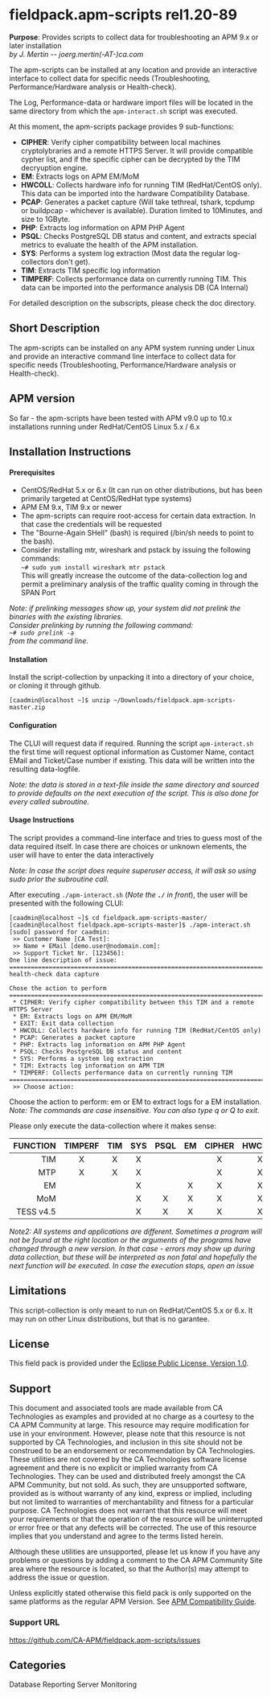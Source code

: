 # fieldpack.apm-scripts rel1.20-89

**Purpose**: Provides scripts to collect data for troubleshooting an APM 9.x or later installation  
  _by J. Mertin -- joerg.mertin(-AT-)ca.com_

The apm-scripts can be installed at any location and provide an
interactive interface to collect data for specific needs
(Troubleshooting, Performance/Hardware analysis or Health-check).  

The Log, Performance-data or hardware import files will be located in
the same directory from which the `apm-interact.sh` script was executed.

At this moment, the apm-scripts package provides 9 sub-functions:
 - **CIPHER**: Verify cipher compatibility between local machines
   cryptolybraries and a remote HTTPS Server. It will provide
   compatible cypher list, and if the specific cipher can be decrypted
   by the TIM decryuption engine.
 - **EM**: Extracts logs on APM EM/MoM
 - **HWCOLL**: Collects hardware info for running TIM (RedHat/CentOS
   only). This data can be imported into the hardware Compatibility
   Database.
 - **PCAP**: Generates a packet capture (Will take tethreal, tshark,
   tcpdump or buildpcap - whichever is available). Duration limited
   to 10Minutes, and size to 1GByte.
 - **PHP**: Extracts log information on APM PHP Agent
 - **PSQL**: Checks PostgreSQL DB status and content, and extracts special
   metrics to evaluate the health of the APM installation.
 - **SYS**: Performs a system log extraction (Most data the regular log-collectors don't get).
 - **TIM**: Extracts TIM specific log information
 - **TIMPERF**: Collects performance data on currently running TIM. This
   data can be imported into the performance analysis DB (CA Internal)

For detailed description on the subscripts, please check the doc directory.

## Short Description
The apm-scripts can be installed on any APM system running under Linux
and provide an interactive command line interface to collect data for
specific needs (Troubleshooting, Performance/Hardware analysis or
Health-check).

## APM version
So far - the apm-scripts have been tested with APM v9.0 up to 10.x installations
running under RedHat/CentOS Linux 5.x / 6.x

## Installation Instructions

#### Prerequisites

- CentOS/RedHat 5.x or 6.x (It can run on other distributions, but has
  been primarily targeted at CentOS/RedHat type systems)
- APM EM 9.x, TIM 9.x or newer
- The apm-scripts can require root-access for certain data
  extraction. In that case the credentials will be requested
- The "Bourne-Again SHell" (bash) is required (/bin/sh needs to point
  to the bash).
- Consider installing mtr, wireshark and pstack by issuing the
  following commands:  
  `~# sudo yum install wireshark mtr pstack`  
  This will greatly increase the outcome of the data-collection log and
  permit a preliminary analysis of the traffic quality coming in
  through the SPAN Port

_Note: if prelinking messages show up, your system did not prelink the
  binaries with the existing libraries.  
  Consider prelinking by running the following command:  
  `~# sudo prelink -a`  
  from the command line._

#### Installation

Install the script-collection by unpacking it into a directory of your
choice, or cloning it through github.

`[caadmin@localhost ~]$ unzip ~/Downloads/fieldpack.apm-scripts-master.zip`


#### Configuration

The CLUI will request data if required. Running the script
`apm-interact.sh` the first time will request optional information as
Customer Name, contact EMail and Ticket/Case number if existing. This
data will be written into the resulting data-logfile.

_Note: the data is stored in a text-file inside the same directory and
sourced to provide defaults on the next execution of the script. This
is also done for every called subroutine._

#### Usage Instructions

The script provides a command-line interface and tries to guess most
of the data required itself. In case there are choices or unknown
elements, the user will have to enter the data interactively

_Note: In case the script does require superuser access, it will ask
so using sudo prior the subroutine call._

After executing `./apm-interact.sh` (_Note the **`./`** in front_), the user
will be presented with the following CLUI:
```
[caadmin@localhost ~]$ cd fieldpack.apm-scripts-master/
[caadmin@localhost fieldpack.apm-scripts-master]$ ./apm-interact.sh  
[sudo] password for caadmin:   
 >> Customer Name [CA Test]:  
 >> Name + EMail [demo.user@nodomain.com]:  
 >> Support Ticket Nr. [123456]:  
One line description of issue: 
================================================================================  
health-check data capture

Chose the action to perform  
================================================================================  
 * CIPHER: Verify cipher compatibility between this TIM and a remote HTTPS Server  
 * EM: Extracts logs on APM EM/MoM  
 * EXIT: Exit data collection  
 * HWCOLL: Collects hardware info for running TIM (RedHat/CentOS only)  
 * PCAP: Generates a packet capture  
 * PHP: Extracts log information on APM PHP Agent  
 * PSQL: Checks PostgreSQL DB status and content  
 * SYS: Performs a system log extraction  
 * TIM: Extracts log information on APM TIM  
 * TIMPERF: Collects performance data on currently running TIM  
================================================================================  
 >> Choose action: 
```
Choose the action to perform: em or EM to extract logs for a EM installation.
_Note: The commands are case insensitive. You can also type q or Q to exit._

Please only execute the data-collection where it makes sense:

| FUNCTION | TIMPERF | TIM | SYS | PSQL | EM | CIPHER | HWCOLL | PCAP |
|---------:|:-------:|:---:|:---:|:----:|:--:|:------:|:------:|:----:|
| TIM	   |	X    |  X  |  X  |      |    |   X    |   X    |   X  |
| MTP 	   |	X    |  X  |  X  |      |    |   X    |   X    |   X  |
| EM 	   |	     |     |  X  |      |  X |   X    |   X    |      |
| MoM	   |	     |     |  X  |   X  |  X |   X    |   X    |      |
|TESS v4.5 |	     |     |  X  |   X  |  X |   X    |   X    |      |


_Note2: All systems and applications are different. Sometimes a
program will not be found at the right location or the arguments of
the programs have changed through a new version. In that case - errors
may show up during data collection, but these will be interpreted as
non fatal and hopefully the next function will be executed. In case
the execution stops, open an issue_

## Limitations
This script-collection is only meant to run on RedHat/CentOS 5.x or
6.x. It may run on other Linux distributions, but that is no garantee.



## License
This field pack is provided under the [Eclipse Public License, Version
1.0](https://github.com/CA-APM/fieldpack.apm-scripts/blob/master/LICENSE).

## Support
This document and associated tools are made available from CA
Technologies as examples and provided at no charge as a courtesy to
the CA APM Community at large. This resource may require modification
for use in your environment. However, please note that this resource
is not supported by CA Technologies, and inclusion in this site should
not be construed to be an endorsement or recommendation by CA
Technologies. These utilities are not covered by the CA Technologies
software license agreement and there is no explicit or implied
warranty from CA Technologies. They can be used and distributed freely
amongst the CA APM Community, but not sold. As such, they are
unsupported software, provided as is without warranty of any kind,
express or implied, including but not limited to warranties of
merchantability and fitness for a particular purpose. CA Technologies
does not warrant that this resource will meet your requirements or
that the operation of the resource will be uninterrupted or error free
or that any defects will be corrected. The use of this resource
implies that you understand and agree to the terms listed herein.

Although these utilities are unsupported, please let us know if you
have any problems or questions by adding a comment to the CA APM
Community Site area where the resource is located, so that the
Author(s) may attempt to address the issue or question.

Unless explicitly stated otherwise this field pack is only supported
on the same platforms as the regular APM Version. See [APM
Compatibility Guide](http://www.ca.com/us/support/ca-support-online/product-content/status/compatibility-matrix/application-performance-management-compatibility-guide.aspx).


### Support URL
https://github.com/CA-APM/fieldpack.apm-scripts/issues


## Categories
Database Reporting Server Monitoring




